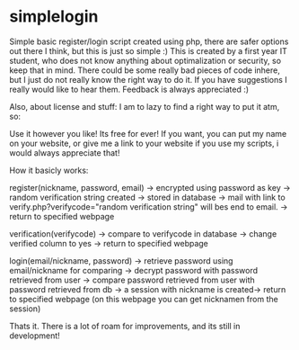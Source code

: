 simplelogin
===========

Simple basic register/login script created using php, there are safer options out there I think, but this is just so simple :)
This is created by a first year IT student, who does not know anything about optimalization or security, so keep that in mind.
There could be some really bad pieces of code inhere, but I just do not really know the right way to do it. If you have suggestions I really would like to hear them. Feedback is always appreciated  :)

Also, about license and stuff:
I am to lazy to find a right way to put it atm, so:

Use it however you like! Its free for ever! If you want, you can put my name on your website, or give me a link to your website if you use my scripts, i would always appreciate that!

How it basicly works:

register(nickname, password, email) -> encrypted using password as key -> random verification string created -> stored in database -> mail with link to verify.php?verifycode="random verification string" will bes end to email. -> return to specified webpage

verification(verifycode) -> compare to verifycode in database -> change verified column to yes -> return to specified webpage

login(email/nickname, password) -> retrieve password using email/nickname for comparing -> decrypt password with password retrieved from user -> compare password retrieved from user with password retrieved from db -> a session with nickname is created-> return to specified webpage (on this webpage you can get nicknamen from the session)

Thats it. There is a lot of roam for improvements, and its still in development!
